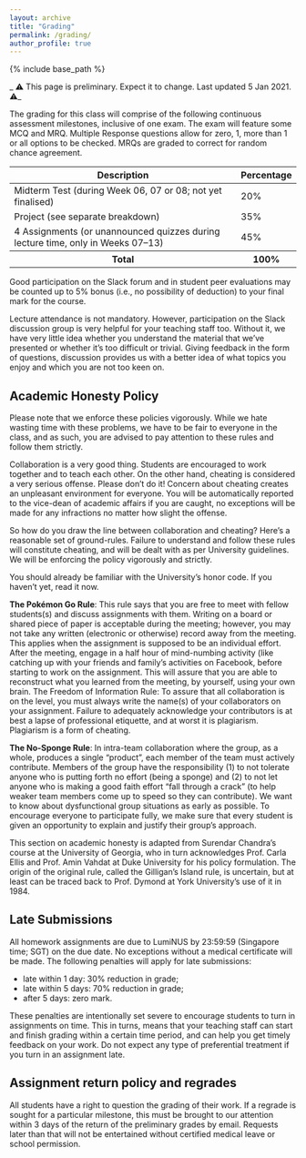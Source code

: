 ```yaml
---
layout: archive
title: "Grading"
permalink: /grading/
author_profile: true
---
```


{% include base_path %}

_ ⚠️ This page is preliminary.  Expect it to change. Last updated 5 Jan 2021. ⚠️_

The grading for this class will comprise of the following continuous assessment milestones, inclusive of one exam. The exam will feature some MCQ and MRQ.  Multiple Response questions allow for zero, 1, more than 1 or all options to be checked.  MRQs are graded to correct for random chance agreement.

<table class="table table-striped" style="margin-left: auto; margin-right:auto">
  <thead class="thead-inverse"><tr><th>Description</th><th>Percentage</th></tr></thead>
  <tbody>
    <tr><td>Midterm Test (during Week 06, 07 or 08; not yet finalised)</td><td>20%</td></tr>
    <tr><td>Project (see separate breakdown)</td><td>35%</td></tr>
    <tr><td>4 Assignments (or unannounced quizzes during lecture time, only in Weeks 07–13)</td><td>45%</td></tr>
    <tr><th><b>Total</b></th><th><b>100%</b></th></tr>
  </tbody>
</table>

Good participation on the Slack forum and in student peer evaluations may be counted up to 5% bonus (i.e., no possibility of deduction) to your final mark for the course.

Lecture attendance is not mandatory. However, participation on the Slack discussion group is very helpful for your
teaching staff too. Without it, we have very little idea whether you
understand the material that we’ve presented or whether it’s too
difficult or trivial. Giving feedback in the form of questions,
discussion provides us with a better idea of what topics you enjoy and
which you are not too keen on.

## Academic Honesty Policy

Please note that we enforce these policies vigorously. While we hate
wasting time with these problems, we have to be fair to everyone in
the class, and as such, you are advised to pay attention to these
rules and follow them strictly.

Collaboration is a very good thing. Students are encouraged to work
together and to teach each other. On the other hand, cheating is
considered a very serious offense. Please don’t do it! Concern about
cheating creates an unpleasant environment for everyone. You will be
automatically reported to the vice-dean of academic affairs if you are
caught, no exceptions will be made for any infractions no matter how
slight the offense.

So how do you draw the line between collaboration and cheating? Here’s
a reasonable set of ground-rules. Failure to understand and follow
these rules will constitute cheating, and will be dealt with as per
University guidelines. We will be enforcing the policy vigorously and
strictly.

You should already be familiar with the University’s honor code. If
you haven’t yet, read it now.

**The Pokémon Go Rule**: This rule says that you are free to meet with
fellow students(s) and discuss assignments with them. Writing on a
board or shared piece of paper is acceptable during the meeting;
however, you may not take any written (electronic or otherwise) record
away from the meeting. This applies when the assignment is supposed to
be an individual effort. After the meeting, engage in a half hour of
mind-numbing activity (like catching up with your friends and family’s
activities on Facebook, before starting to work on the
assignment. This will assure that you are able to reconstruct what you
learned from the meeting, by yourself, using your own brain.  The
Freedom of Information Rule: To assure that all collaboration is on
the level, you must always write the name(s) of your collaborators on
your assignment. Failure to adequately acknowledge your contributors
is at best a lapse of professional etiquette, and at worst it is
plagiarism. Plagiarism is a form of cheating.

**The No-Sponge Rule**: In intra-team collaboration where the group,
as a whole, produces a single “product”, each member of the team must
actively contribute. Members of the group have the responsibility (1)
to not tolerate anyone who is putting forth no effort (being a sponge)
and (2) to not let anyone who is making a good faith effort “fall
through a crack” (to help weaker team members come up to speed so they
can contribute). We want to know about dysfunctional group situations
as early as possible. To encourage everyone to participate fully, we
make sure that every student is given an opportunity to explain and
justify their group’s approach.

This section on academic honesty is adapted from Surendar Chandra’s
course at the University of Georgia, who in turn acknowledges
Prof. Carla Ellis and Prof. Amin Vahdat at Duke University for his
policy formulation. The origin of the original rule, called the
Gilligan’s Island rule, is uncertain, but at least can be traced back
to Prof. Dymond at York University’s use of it in 1984.

## Late Submissions

All homework assignments are due to LumiNUS by 23:59:59
(Singapore time; SGT) on the due date. No exceptions without a medical
certificate will be made. The following penalties will apply for late
submissions:

* late within 1 day: 30% reduction in grade;
* late within 5 days: 70% reduction in grade;
* after 5 days: zero mark.

These penalties are intentionally set severe to encourage students to
turn in assignments on time. This in turns, means that your teaching
staff can start and finish grading within a certain time period, and
can help you get timely feedback on your work. Do not expect any type
of preferential treatment if you turn in an assignment late.

## Assignment return policy and regrades

All students have a right to question the grading of their work. If a
regrade is sought for a particular milestone, this must be brought to
our attention within 3 days of the return of the preliminary grades by
email. Requests later than that will not be entertained without
certified medical leave or school permission.
